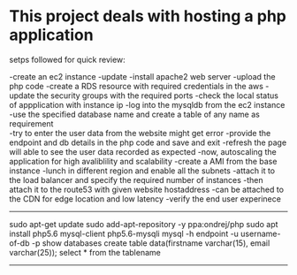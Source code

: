 # This project deals with hosting a php application 

setps followed for quick review:

-create an ec2 instance 
-update 
-install apache2 web server 
-upload the php code 
-create a RDS resource with required credentials in the aws 
-update the security groups with the required ports 
-check the local status of appplication with instance ip
-log into the mysqldb from the ec2 instance 
-use the specified database name and create a table of any name as requirement  
-try to enter the user data from the website might get error 
-provide the endpoint and db details in the php code and save and exit 
-refresh the page will able to see the user data recorded as expected 
-now, autoscaling the application for high avaliblility and scalability
-create a AMI from the base instance 
-lunch in different region and enable all the subnets 
-attach it to the load balancer and specify the required number of instances 
-then attach it to the route53 with given website hostaddress
-can be attached to the CDN  for edge location and low latency
-verify the end user experinece 

----------------------------------------------------------------

sudo apt-get update
sudo add-apt-repository -y ppa:ondrej/php
sudo apt install php5.6 mysql-client php5.6-mysqli
mysql -h endpoint -u username-of-db -p
show databases 
create table data(firstname varchar(15), email varchar(25));
select * from the tablename 

---------------------------------------------------------------------------





